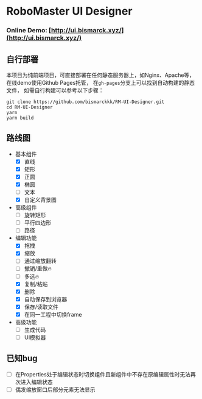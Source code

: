 # RoboMaster UI Designer

### Online Demo: [http://ui.bismarck.xyz/](http://ui.bismarck.xyz/)

## 自行部署
本项目为纯前端项目，可直接部署在任何静态服务器上，如Nginx、Apache等，在线demo使用Github Pages托管，
在`gh-pages`分支上可以找到自动构建的静态文件，
如需自行构建可以参考以下步骤：
```shell
git clone https://github.com/bismarckkk/RM-UI-Designer.git
cd RM-UI-Designer
yarn
yarn build
```

## 路线图
- 基本组件
    - [x] 直线
    - [x] 矩形
    - [x] 正圆
    - [x] 椭圆
    - [ ] 文本
    - [x] 自定义背景图
- 高级组件
    - [ ] 旋转矩形
    - [ ] 平行四边形
    - [ ] 路径
- 编辑功能
  - [x] 拖拽
  - [x] 缩放
  - [ ] 通过缩放翻转
  - [ ] 撤销/重做🔥
  - [ ] 多选🔥
  - [x] 复制/粘贴
  - [x] 删除
  - [x] 自动保存到浏览器
  - [x] 保存/读取文件
  - [x] 在同一工程中切换frame
- 高级功能
  - [ ] 生成代码
  - [ ] UI模拟器

## 已知bug
- [ ] 在Properties处于编辑状态时切换组件且新组件中不存在原编辑属性时无法再次进入编辑状态
- [ ] 偶发缩放窗口后部分元素无法显示
